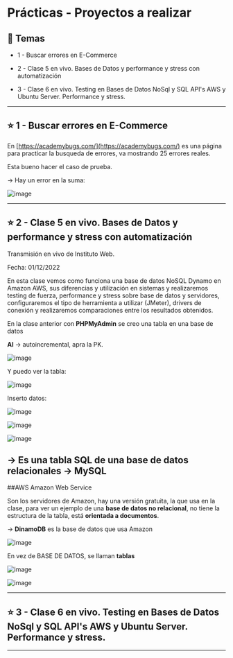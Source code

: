 # Prácticas - Proyectos a realizar

## :book: Temas

- 1 - Buscar errores en E-Commerce

- 2 - Clase 5 en vivo. Bases de Datos y performance y stress con automatización

- 3 - Clase 6 en vivo. Testing en Bases de Datos NoSql y SQL API's AWS y Ubuntu Server. Performance y stress.

---

## :star:  1 - Buscar errores en E-Commerce

En [https://academybugs.com/](https://academybugs.com/) es una página para practicar la busqueda de errores, va mostrando 25 errores reales.

Esta bueno hacer el caso de prueba.

-> Hay un error en la suma:

![image](https://user-images.githubusercontent.com/72580574/221378203-be08ef6c-fd11-419d-a072-7dc4ddd6d670.png)


---

## :star:  2 - Clase 5 en vivo. Bases de Datos y performance y stress con automatización

Transmisión en vivo de Instituto Web. 

Fecha: 01/12/2022

En esta clase vemos como funciona una base de datos NoSQL Dynamo en Amazon AWS, sus diferencias y utilización en sistemas y realizaremos testing de fuerza, performance y stress sobre base de datos y servidores, configuraremos el tipo de herramienta a utilizar (JMeter), drivers de conexión y realizaremos comparaciones entre los resultados obtenidos.

En la clase anterior con **PHPMyAdmin** se creo una tabla en una base de datos

**AI** -> autoincremental, apra la PK.

![image](https://user-images.githubusercontent.com/72580574/221426244-34b24cc7-abfc-4d01-acb2-4155a9b1caa2.png)

Y puedo ver la tabla:

![image](https://user-images.githubusercontent.com/72580574/221426280-48e5ed15-033e-4c78-bc8a-51dff8c80872.png)


Inserto datos:

![image](https://user-images.githubusercontent.com/72580574/221426315-b0837fef-5262-4d14-bae3-2d2fc10b6a56.png)

![image](https://user-images.githubusercontent.com/72580574/221426326-fc2a25fb-da12-4113-a171-38be0af653ba.png)

![image](https://user-images.githubusercontent.com/72580574/221426347-da10ad39-6e62-46c0-85fe-a4b66a63dd72.png)

-> Es una tabla **SQL** de una **base de datos relacionales** -> **MySQL**
---

##AWS Amazon Web Service

Son los servidores de Amazon, hay una versión gratuita, la que usa en la clase, para ver un ejemplo de una **base de datos no relacional**, no tiene la estructura de la tabla, está **orientada a documentos**.

-> **DinamoDB** es la base de datos que usa Amazon

![image](https://user-images.githubusercontent.com/72580574/221426150-877894a6-b1e4-4865-937d-2493981afbaf.png)

En vez de BASE DE DATOS, se llaman **tablas**

![image](https://user-images.githubusercontent.com/72580574/221426435-4d17a48f-3876-4f6d-9442-59810d6f0620.png)

![image](https://user-images.githubusercontent.com/72580574/221426454-9d6d4a1b-4623-420a-a422-f1a7c376baf2.png)



---

## :star:  3 - Clase 6 en vivo. Testing en Bases de Datos NoSql y SQL API's AWS y Ubuntu Server. Performance y stress.

---
